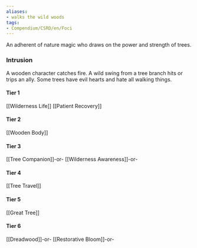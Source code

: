 ```yaml
---
aliases:
- walks the wild woods
tags:
- Compendium/CSRD/en/Foci
---
```


An adherent of nature magic who draws on the power and strength of trees.
 ### Intrusion
A wooden character catches fire. A wild swing from a tree branch hits or trips an ally. Some trees have evil hearts and hate all walking things.

#### Tier 1
[[Wilderness Life]]
[[Patient Recovery]]
#### Tier 2
[[Wooden Body]]
#### Tier 3
[[Tree Companion]]-or-
[[Wilderness Awareness]]-or-
#### Tier 4
[[Tree Travel]]
#### Tier 5
[[Great Tree]]
#### Tier 6
[[Dreadwood]]-or-
[[Restorative Bloom]]-or-

